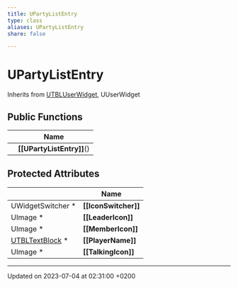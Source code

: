 ```yaml
---
title: UPartyListEntry
type: class
aliases: UPartyListEntry
share: false

---
```


# UPartyListEntry





Inherits from [UTBLUserWidget](/docs/SDK/Source/Classes/classUTBLUserWidget.md), UUserWidget

## Public Functions

|                | Name           |
| -------------- | -------------- |
| | **[[UPartyListEntry]]**() |

## Protected Attributes

|                | Name           |
| -------------- | -------------- |
| UWidgetSwitcher * | **[[IconSwitcher]]**  |
| UImage * | **[[LeaderIcon]]**  |
| UImage * | **[[MemberIcon]]**  |
| [UTBLTextBlock](/docs/SDK/Source/Classes/classUTBLTextBlock.md) * | **[[PlayerName]]**  |
| UImage * | **[[TalkingIcon]]**  |

-------------------------------

Updated on 2023-07-04 at 02:31:00 +0200